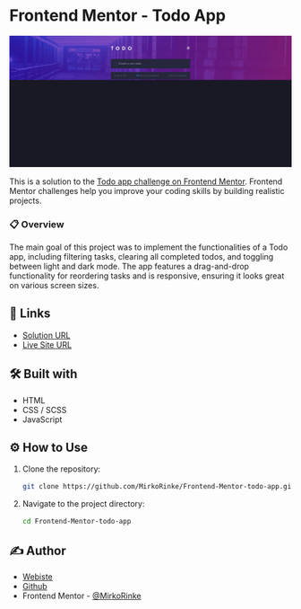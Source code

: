 # Frontend Mentor - Todo App

![](https://raw.githubusercontent.com/MirkoRinke/Frontend-Mentor-todo-app/refs/heads/main/preview.jpg)


This is a solution to the [Todo app challenge on Frontend Mentor](https://www.frontendmentor.io/challenges/todo-app-Su1_KokOW). Frontend Mentor challenges help you improve your coding skills by building realistic projects. 

### 📋 Overview

The main goal of this project was to implement the functionalities of a Todo app, including filtering tasks, clearing all completed todos, and toggling between light and dark mode. The app features a drag-and-drop functionality for reordering tasks and is responsive, ensuring it looks great on various screen sizes.

## 🔗 Links

- [Solution URL](https://www.frontendmentor.io/solutions/todo-app-XxBaTQ-I4x)
- [Live Site URL](https://rococo-sfogliatella-19f6ac.netlify.app)


## 🛠️ Built with

- HTML
- CSS / SCSS
- JavaScript

## ⚙️ How to Use

1. Clone the repository:
   ```bash
   git clone https://github.com/MirkoRinke/Frontend-Mentor-todo-app.git
   ```

2. Navigate to the project directory:
   ```bash
   cd Frontend-Mentor-todo-app
   ```

## ✍️ Author

 - [Webiste](https://mirkorinke.dev)
 - [Github](https://github.com/MirkoRinke)
 - Frontend Mentor - [@MirkoRinke](https://www.frontendmentor.io/profile/MirkoRinke)
